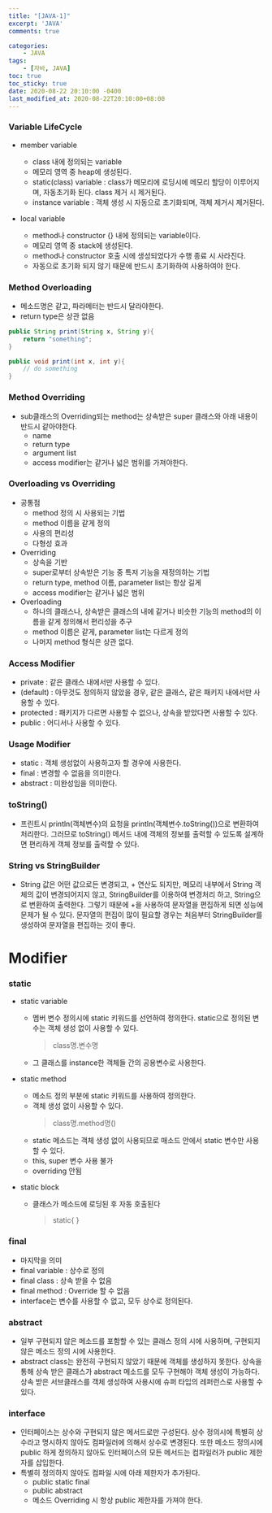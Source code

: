 ```yaml
---
title: "[JAVA-1]"
excerpt: 'JAVA'
comments: true

categories:
    - JAVA
tags:
    - [자바, JAVA]
toc: true
toc_sticky: true
date: 2020-08-22 20:10:00 -0400
last_modified_at: 2020-08-22T20:10:00+08:00
---
```


### Variable LifeCycle

- member variable

  - class 내에 정의되는 variable
  - 메모리 영역 중 heap에 생성된다.
  - static(class) variable : class가 메모리에 로딩시에 메모리 할당이 이루어지며, 자동초기화 된다. class 제거 시 제거된다.
  - instance variable : 객체 생성 시 자동으로 초기화되며, 객체 제거시 제거된다.

- local variable

  - method나 constructor {} 내에 정의되는 variable이다.
  - 메모리 영역 중 stack에 생성된다.
  - method나 constructor 호출 시에 생성되었다가 수행 종료 시 사라진다.
  - 자동으로 초기화 되지 않기 때문에 반드시 초기화하여 사용하여야 한다.

### Method Overloading

- 메소드명은 같고, 파라메터는 반드시 달라야한다.
- return type은 상관 없음

```java
public String print(String x, String y){
    return "something";
}

public void print(int x, int y){
    // do something
}
```

### Method Overriding

- sub클래스의 Overriding되는 method는 상속받은 super 클래스와 아래 내용이 반드시 같아야한다.
  - name
  - return type
  - argument list
  - access modifier는 같거나 넓은 범위를 가져야한다.

### Overloading vs Overriding

- 공통점
  - method 정의 시 사용되는 기법
  - method 이름을 같게 정의
  - 사용의 편리성
  - 다형성 효과
- Overriding
  - 상속을 기반
  - super로부터 상속받은 기능 중 특저 기능을 재정의하는 기법
  - return type, method 이름, parameter list는 항상 길게
  - access modifier는 같거나 넓은 범위
- Overloading
  - 하나의 클래스나, 상속받은 클래스의 내에 같거나 비슷한 기능의 method의 이름을 같게 정의해서 편리성을 추구
  - method 이름은 같게, parameter list는 다르게 정의
  - 나머지 method 형식은 상관 없다.

### Access Modifier

- private : 같은 클래스 내에서만 사용할 수 있다.
- (default) : 아무것도 정의하지 않았을 경우, 같은 클래스, 같은 패키지 내에서만 사용할 수 있다.
- protected : 패키지가 다르면 사용할 수 없으나, 상속을 받았다면 사용할 수 있다.
- public : 어디서나 사용할 수 있다.

### Usage Modifier

- static : 객체 생성없이 사용하고자 할 경우에 사용한다.
- final : 변경할 수 없음을 의미한다.
- abstract : 미완성임을 의미한다.

### toString()

- 프린트시 println(객체변수)의 요청을 println(객체변수.toString())으로 변환하여 처리한다. 그러므로 toString() 메서드 내에 객체의 정보를 출력할 수 있도록 설계하면 편리하게 객체 정보를 출력할 수 있다.

### String vs StringBuilder

- String 값은 어떤 값으로든 변경되고, + 연산도 되지만, 메모리 내부에서 String 객체의 값이 변경되어지지 않고, StringBuilder를 이용하여 변경처리 하고, String으로 변환하여 출력한다. 그렇기 때문에 +을 사용하여 문자열을 편집하게 되면 성능에 문제가 될 수 있다. 문자열의 편집이 많이 필요할 경우는 처음부터 StringBuilder를 생성하여 문자열을 편집하는 것이 좋다.

# Modifier

### static

- static variable

  - 멤버 변수 정의시에 static 키워드를 선언하여 정의한다. static으로 정의된 변수는 객체 생성 없이 사용할 수 있다.
    > class명.변수명
  - 그 클래스를 instance한 객체들 간의 공용변수로 사용한다.

- static method

  - 메소드 정의 부분에 static 키워드를 사용하여 정의한다.
  - 객체 생성 없이 사용할 수 있다.
    > class명.method명()
  - static 메소드는 객체 생성 없이 사용되므로 매소드 안에서 static 변수만 사용할 수 있다.
  - this, super 변수 사용 불가
  - overriding 안됨

- static block
  - 클래스가 메소드에 로딩된 후 자동 호출된다
    > static{ }

### final

- 마지막을 의미
- final variable : 상수로 정의
- final class : 상속 받을 수 없음
- final method : Override 할 수 없음
- interface는 변수를 사용할 수 없고, 모두 상수로 정의된다.

### abstract

- 일부 구현되지 않은 메소드를 포함할 수 있는 클래스 정의 시에 사용하며, 구현되지 않은 메소드 정의 시에 사용한다.
- abstract class는 완전히 구현되지 않았기 때문에 객체를 생성하지 못한다. 상속을 통해 상속 받은 클래스가 abstract 메소드를 모두 구현해야 객체 생성이 가능하다. 상속 받은 서브클래스를 객체 생성하여 사용시에 슈퍼 타입의 레퍼런스로 사용할 수 있다.

### interface

- 인터페이스는 상수와 구현되지 않은 메서드로만 구성된다. 상수 정의시에 특별히 상수라고 명시하지 않아도 컴파일러에 의해서 상수로 변경된다. 또한 메소드 정의시에 public 하게 정의하지 않아도 인터페이스의 모든 메서드는 컴파일러가 public 제한자를 삽입한다.
- 특별히 정의하지 않아도 컴파일 시에 아래 제한자가 추가된다.
  - public static final
  - public abstract
  - 메소드 Overriding 시 항상 public 제한자를 가져야 한다.

